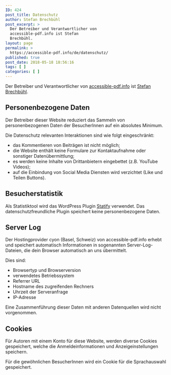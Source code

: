 ```yaml
---
ID: 424
post_title: Datenschutz
author: Stefan Brechbühl
post_excerpt: >
  Der Betreiber und Verantwortlicher von
  accessible-pdf.info ist Stefan
  Brechbühl.
layout: page
permalink: >
  https://accessible-pdf.info/de/datenschutz/
published: true
post_date: 2018-05-18 18:56:16
tags: [ ]
categories: [ ]
---
```

Der Betreiber und Verantwortlicher von [accessible-pdf.info][1] ist [Stefan Brechbühl][2].

## Personenbezogene Daten

Der Betreiber dieser Website reduziert das Sammeln von personenbezogenen Daten der BesucherInnen auf ein absolutes Minimum.

Die Datenschutz relevanten Interaktionen sind wie folgt eingeschränkt:

*   das Kommentieren von Beiträgen ist nicht möglich;
*   die Website enthält keine Formulare zur Kontaktaufnahme oder sonstiger Datenübermittlung;
*   es werden keine Inhalte von Drittanbietern eingebettet (z.B. YouTube Videos);
*   auf die Einbindung von Social Media Diensten wird verzichtet (Like und Teilen Buttons).

## Besucherstatistik

Als Statistiktool wird das WordPress Plugin [Statify][3] verwendet. Das datenschutzfreundliche Plugin speichert keine personenbezogene Daten.

## Server Log

Der Hostingprovider cyon (Basel, Schweiz) von accessible-pdf.info erhebt und speichert automatisch Informationen in sogenannten Server-Log-Dateien, die dein Browser automatisch an uns übermittelt.

Dies sind:

*   Browsertyp und Browserversion
*   verwendetes Betriebssystem
*   Referrer URL
*   Hostname des zugreifenden Rechners
*   Uhrzeit der Serveranfrage
*   IP-Adresse

Eine Zusammenführung dieser Daten mit anderen Datenquellen wird nicht vorgenommen.

## Cookies

Für Autoren mit einem Konto für diese Website, werden diverse Cookies gespeichert, welche die Anmeldeinformationen und Anzeigeinstellungen speichern.

Für die gewöhnlichen BesucherInnen wird ein Cookie für die Sprachauswahl gespeichert.

 [1]: https://accessible-pdf.info
 [2]: https://accessible-pdf.info/de/impressum/
 [3]: https://wordpress.org/plugins/statify/